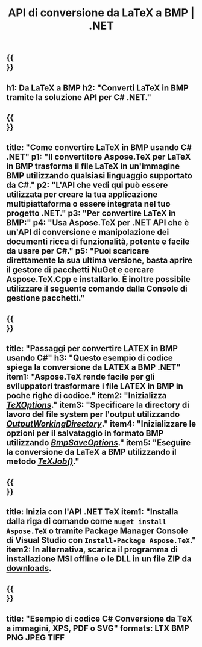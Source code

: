 ﻿---
translation: true
template: /_templates/_conversion-child-net.md
title: API di conversione da LaTeX a BMP | .NET
description: Funzionalità di conversione da LaTeX a BMP. Integra questa libreria .NET in loco nel tuo progetto o usa applicazioni multipiattaforma per convertire LaTeX in BMP.
keywords: latex a bmp api net, latex2bmp integra c#
url: /net/conversion/latex-to-bmp/
family: tex
platformtag: net
feature: conversion
informat: LATEX
outformat: BMP
otherformats: PNG JPEG TIFF PDF SVG XPS
---

{{<section banner>}}
---
h1: Da LaTeX a BMP
h2: "Converti LaTeX in BMP tramite la soluzione API per C# .NET."
---

{{<section overview>}}
---
title: "Come convertire LaTeX in BMP usando C# .NET"
p1: "Il convertitore Aspose.TeX per LaTeX in BMP trasforma il file LaTeX in un'immagine BMP utilizzando qualsiasi linguaggio supportato da C#."
p2: "L'API che vedi qui può essere utilizzata per creare la tua applicazione multipiattaforma o essere integrata nel tuo progetto .NET."
p3: "Per convertire LaTeX in BMP:"
p4: "Usa Aspose.TeX per .NET API che è un'API di conversione e manipolazione dei documenti ricca di funzionalità, potente e facile da usare per C#."
p5: "Puoi scaricare direttamente la sua ultima versione, basta aprire il gestore di pacchetti NuGet e cercare Aspose.TeX.Cpp e installarlo. È inoltre possibile utilizzare il seguente comando dalla Console di gestione pacchetti."
---

{{<section feature1>}}
---
title: "Passaggi per convertire LATEX in BMP usando C#"
h3: "Questo esempio di codice spiega la conversione da LATEX a BMP .NET"
item1: "Aspose.TeX rende facile per gli sviluppatori trasformare i file LATEX in BMP in poche righe di codice."
item2: "Inizializza [*TeXOptions*](https://reference.aspose.com/tex/net/aspose.tex/texoptions/)."
item3: "Specificare la directory di lavoro del file system per l'output utilizzando [*OutputWorkingDirectory*](https://reference.aspose.com/tex/net/aspose.tex/texoptions/outputworkingdirectory/)."
item4: "Inizializzare le opzioni per il salvataggio in formato BMP utilizzando [*BmpSaveOptions*](https://reference.aspose.com/tex/net/aspose.tex.presentation.image/bmpsaveoptions/)."
item5: "Eseguire la conversione da LaTeX a BMP utilizzando il metodo [*TeXJob()*](https://reference.aspose.com/tex/net/aspose.tex/texjob/)."
---

{{<section feature2>}}
---
title: Inizia con l'API .NET TeX
item1: "Installa dalla riga di comando come ```nuget install Aspose.TeX``` o tramite Package Manager Console di Visual Studio con ```Install-Package Aspose.TeX```."
item2: In alternativa, scarica il programma di installazione MSI offline o le DLL in un file ZIP da [downloads](https://releases.aspose.com/tex/net).
---

{{<section widget>}}
---
title: "Esempio di codice C# Conversione da TeX a immagini, XPS, PDF o SVG"
formats: LTX BMP PNG JPEG TIFF
---

